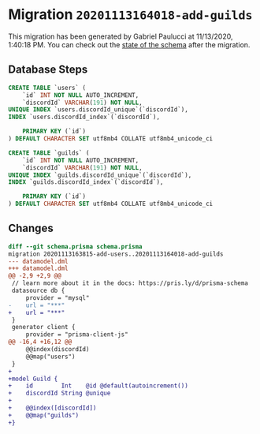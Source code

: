 # Migration `20201113164018-add-guilds`

This migration has been generated by Gabriel Paulucci at 11/13/2020, 1:40:18 PM.
You can check out the [state of the schema](./schema.prisma) after the migration.

## Database Steps

```sql
CREATE TABLE `users` (
    `id` INT NOT NULL AUTO_INCREMENT,
    `discordId` VARCHAR(191) NOT NULL,
UNIQUE INDEX `users.discordId_unique`(`discordId`),
INDEX `users.discordId_index`(`discordId`),

    PRIMARY KEY (`id`)
) DEFAULT CHARACTER SET utf8mb4 COLLATE utf8mb4_unicode_ci

CREATE TABLE `guilds` (
    `id` INT NOT NULL AUTO_INCREMENT,
    `discordId` VARCHAR(191) NOT NULL,
UNIQUE INDEX `guilds.discordId_unique`(`discordId`),
INDEX `guilds.discordId_index`(`discordId`),

    PRIMARY KEY (`id`)
) DEFAULT CHARACTER SET utf8mb4 COLLATE utf8mb4_unicode_ci
```

## Changes

```diff
diff --git schema.prisma schema.prisma
migration 20201113163815-add-users..20201113164018-add-guilds
--- datamodel.dml
+++ datamodel.dml
@@ -2,9 +2,9 @@
 // learn more about it in the docs: https://pris.ly/d/prisma-schema
 datasource db {
     provider = "mysql"
-    url = "***"
+    url = "***"
 }
 generator client {
     provider = "prisma-client-js"
@@ -16,4 +16,12 @@
     @@index(discordId)
     @@map("users")
 }
+
+model Guild {
+    id        Int    @id @default(autoincrement())
+    discordId String @unique
+
+    @@index([discordId])
+    @@map("guilds")
+}
```


